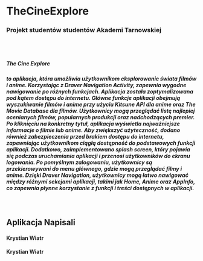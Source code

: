 <h1>TheCineExplore</h1>
<h3>Projekt studentów studentów Akademi Tarnowskiej</h3>
<br>
<br>
<h5><strong>The Cine Explore</strong> </h5><h5>to aplikacja, która umożliwia użytkownikom eksplorowanie świata
filmów i anime. Korzystając z Draver Navigation Activity, zapewnia wygodne nawigowanie po
różnych funkcjach. Aplikacja została zoptymalizowana pod kątem dostępu do internetu.
Główne funkcje aplikacji obejmują wyszukiwanie filmów i anime przy użyciu Kitsune API
dla anime oraz The Movie Database dla filmów. Użytkownicy mogą przeglądać listę najlepiej
ocenianych filmów, popularnych produkcji oraz nadchodzących premier. Po kliknięciu na
konkretny tytuł, aplikacja wyświetla najważniejsze informacje o filmie lub anime.
Aby zwiększyć użyteczność, dodano również zabezpieczenia przed brakiem dostępu do
internetu, zapewniając użytkownikom ciągłą dostępność do podstawowych funkcji aplikacji.
Dodatkowo, zaimplementowano splash screen, który pojawia się podczas uruchamiania aplikacji i
przenosi użytkowników do ekranu logowania. Po pomyślnym zalogowaniu, użytkownicy są
przekierowywani do menu głównego, gdzie mogą przeglądać filmy i anime. Dzięki Draver
Navigation, użytkownicy mogą łatwo nawigować między różnymi sekcjami aplikacji, takimi jak
Home, Anime oraz AppInfo, co zapewnia płynne korzystanie z funkcji i treści dostępnych w
aplikacji.</h5>
<br>
<h2>Aplikacja Napisali</h2>
<h4>Krystian Wiatr</h4>
<h4>Krystian Wiatr</h4>
